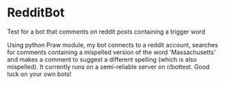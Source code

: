 # RedditBot
Test for a bot that comments on reddit posts containing a trigger word

Using python Praw module, my bot connects to a reddit account, searches for comments containing
a mispelled version of the word 'Massachusetts' and makes a comment to suggest a different spelling (which
is also mispelled). It currently runs on a semi-reliable server on r/bottest. Good luck on your own bots!
